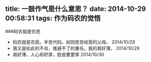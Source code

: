 title: 一鼓作气是什么意思？
date: 2014-10-29 00:58:31
tags: 作为码农的觉悟
---
###码农就是农民
* 码农就是农民。辛苦代码，如同苦苦经营的父母。	2014/10/29
* 我又是如此的不肖，推避不了的重任。我的肩好薄。	2014/10/29
* 肩好薄，人心却好厚，脸皮要更厚 2014/10/30
